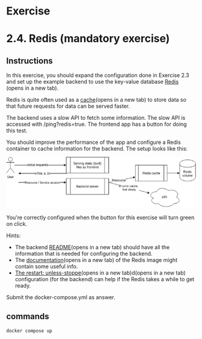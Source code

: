 # Exercise
# 2.4. Redis (mandatory exercise)
## Instructions
In this exercise, you should expand the configuration done in Exercise 2.3 and set up the example backend to use the key-value database [Redis](https://redis.io/docs/latest/develop/) (opens in a new tab).

Redis is quite often used as a [cache](https://en.wikipedia.org/wiki/Cache_(computing))(opens in a new tab) to store data so that future requests for data can be served faster.

The backend uses a slow API to fetch some information. The slow API is accessed with /ping?redis=true. The frontend app has a button for doing this test.

You should improve the performance of the app and configure a Redis container to cache information for the backend. The setup looks like this:

![alt text](image.png)



You're correctly configured when the button for this exercise will turn green on click.

Hints:

- The backend [README](https://github.com/docker-hy/material-applications/tree/main/example-backend)(opens in a new tab) should have all the information that is needed for configuring the backend.
- The [documentation](https://redis.io/docs/latest/develop/)(opens in a new tab) of the Redis image might contain some useful info.
- [The restart: unless-stoppe](https://docs.docker.com/reference/compose-file/services/#restart)(opens in a new tab)d(opens in a new tab) configuration (for the backend) can help if the Redis takes a while to get ready.

Submit the docker-compose.yml as answer.

## commands
```
docker compose up
```